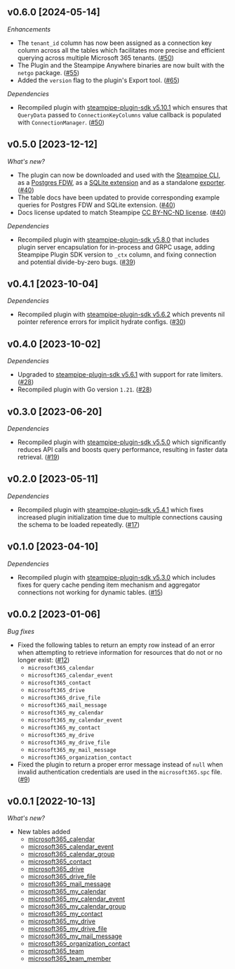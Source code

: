## v0.6.0 [2024-05-14]

_Enhancements_

- The `tenant_id` column has now been assigned as a connection key column across all the tables which facilitates more precise and efficient querying across multiple Microsoft 365 tenants. ([#50](https://github.com/turbot/steampipe-plugin-microsoft365/pull/50))
- The Plugin and the Steampipe Anywhere binaries are now built with the `netgo` package. ([#55](https://github.com/turbot/steampipe-plugin-microsoft365/pull/55))
- Added the `version` flag to the plugin's Export tool. ([#65](https://github.com/turbot/steampipe-export/pull/65))

_Dependencies_

- Recompiled plugin with [steampipe-plugin-sdk v5.10.1](https://github.com/turbot/steampipe-plugin-sdk/blob/main/CHANGELOG.md#v5101-2024-05-09) which ensures that `QueryData` passed to `ConnectionKeyColumns` value callback is populated with `ConnectionManager`. ([#50](https://github.com/turbot/steampipe-plugin-microsoft365/pull/50))

## v0.5.0 [2023-12-12]

_What's new?_

- The plugin can now be downloaded and used with the [Steampipe CLI](https://steampipe.io/docs), as a [Postgres FDW](https://steampipe.io/docs/steampipe_postgres/overview), as a [SQLite extension](https://steampipe.io/docs//steampipe_sqlite/overview) and as a standalone [exporter](https://steampipe.io/docs/steampipe_export/overview). ([#40](https://github.com/turbot/steampipe-plugin-microsoft365/pull/40))
- The table docs have been updated to provide corresponding example queries for Postgres FDW and SQLite extension. ([#40](https://github.com/turbot/steampipe-plugin-microsoft365/pull/40))
- Docs license updated to match Steampipe [CC BY-NC-ND license](https://github.com/turbot/steampipe-plugin-microsoft365/blob/main/docs/LICENSE). ([#40](https://github.com/turbot/steampipe-plugin-microsoft365/pull/40))

_Dependencies_

- Recompiled plugin with [steampipe-plugin-sdk v5.8.0](https://github.com/turbot/steampipe-plugin-sdk/blob/main/CHANGELOG.md#v580-2023-12-11) that includes plugin server encapsulation for in-process and GRPC usage, adding Steampipe Plugin SDK version to `_ctx` column, and fixing connection and potential divide-by-zero bugs. ([#39](https://github.com/turbot/steampipe-plugin-microsoft365/pull/39))

## v0.4.1 [2023-10-04]

_Dependencies_

- Recompiled plugin with [steampipe-plugin-sdk v5.6.2](https://github.com/turbot/steampipe-plugin-sdk/blob/main/CHANGELOG.md#v562-2023-10-03) which prevents nil pointer reference errors for implicit hydrate configs. ([#30](https://github.com/turbot/steampipe-plugin-microsoft365/pull/30))

## v0.4.0 [2023-10-02]

_Dependencies_

- Upgraded to [steampipe-plugin-sdk v5.6.1](https://github.com/turbot/steampipe-plugin-sdk/blob/main/CHANGELOG.md#v561-2023-09-29) with support for rate limiters. ([#28](https://github.com/turbot/steampipe-plugin-microsoft365/pull/28))
- Recompiled plugin with Go version `1.21`. ([#28](https://github.com/turbot/steampipe-plugin-microsoft365/pull/28))

## v0.3.0 [2023-06-20]

_Dependencies_

- Recompiled plugin with [steampipe-plugin-sdk v5.5.0](https://github.com/turbot/steampipe-plugin-sdk/blob/v5.5.0/CHANGELOG.md#v550-2023-06-16) which significantly reduces API calls and boosts query performance, resulting in faster data retrieval. ([#19](https://github.com/turbot/steampipe-plugin-microsoft365/pull/19))

## v0.2.0 [2023-05-11]

_Dependencies_

- Recompiled plugin with [steampipe-plugin-sdk v5.4.1](https://github.com/turbot/steampipe-plugin-sdk/blob/main/CHANGELOG.md#v541-2023-05-05) which fixes increased plugin initialization time due to multiple connections causing the schema to be loaded repeatedly. ([#17](https://github.com/turbot/steampipe-plugin-microsoft/pull/17))

## v0.1.0 [2023-04-10]

_Dependencies_

- Recompiled plugin with [steampipe-plugin-sdk v5.3.0](https://github.com/turbot/steampipe-plugin-sdk/blob/main/CHANGELOG.md#v530-2023-03-16) which includes fixes for query cache pending item mechanism and aggregator connections not working for dynamic tables. ([#15](https://github.com/turbot/steampipe-plugin-microsoft/pull/15))

## v0.0.2 [2023-01-06]

_Bug fixes_

- Fixed the following tables to return an empty row instead of an error when attempting to retrieve information for resources that do not or no longer exist: ([#12](https://github.com/turbot/steampipe-plugin-microsoft365/pull/12))
  - `microsoft365_calendar`
  - `microsoft365_calendar_event`
  - `microsoft365_contact`
  - `microsoft365_drive`
  - `microsoft365_drive_file`
  - `microsoft365_mail_message`
  - `microsoft365_my_calendar`
  - `microsoft365_my_calendar_event`
  - `microsoft365_my_contact`
  - `microsoft365_my_drive`
  - `microsoft365_my_drive_file`
  - `microsoft365_my_mail_message`
  - `microsoft365_organization_contact`
- Fixed the plugin to return a proper error message instead of `null` when invalid authentication credentials are used in the `microsoft365.spc` file. ([#9](https://github.com/turbot/steampipe-plugin-microsoft365/pull/9))

## v0.0.1 [2022-10-13]

_What's new?_

- New tables added
  - [microsoft365_calendar](https://hub.steampipe.io/plugins/turbot/microsoft365/tables/microsoft365_calendar)
  - [microsoft365_calendar_event](https://hub.steampipe.io/plugins/turbot/microsoft365/tables/microsoft365_calendar_event)
  - [microsoft365_calendar_group](https://hub.steampipe.io/plugins/turbot/microsoft365/tables/microsoft365_calendar_group)
  - [microsoft365_contact](https://hub.steampipe.io/plugins/turbot/microsoft365/tables/microsoft365_contact)
  - [microsoft365_drive](https://hub.steampipe.io/plugins/turbot/microsoft365/tables/microsoft365_calendar)
  - [microsoft365_drive_file](https://hub.steampipe.io/plugins/turbot/microsoft365/tables/microsoft365_drive_file)
  - [microsoft365_mail_message](https://hub.steampipe.io/plugins/turbot/microsoft365/tables/microsoft365_mail_message)
  - [microsoft365_my_calendar](https://hub.steampipe.io/plugins/turbot/microsoft365/tables/microsoft365_my_calendar)
  - [microsoft365_my_calendar_event](https://hub.steampipe.io/plugins/turbot/microsoft365/tables/microsoft365_my_calendar_event)
  - [microsoft365_my_calendar_group](https://hub.steampipe.io/plugins/turbot/microsoft365/tables/microsoft365_my_calendar_group)
  - [microsoft365_my_contact](https://hub.steampipe.io/plugins/turbot/microsoft365/tables/microsoft365_my_contact)
  - [microsoft365_my_drive](https://hub.steampipe.io/plugins/turbot/microsoft365/tables/microsoft365_my_drive)
  - [microsoft365_my_drive_file](https://hub.steampipe.io/plugins/turbot/microsoft365/tables/microsoft365_my_drive_file)
  - [microsoft365_my_mail_message](https://hub.steampipe.io/plugins/turbot/microsoft365/tables/microsoft365_my_mail_message)
  - [microsoft365_organization_contact](https://hub.steampipe.io/plugins/turbot/microsoft365/tables/microsoft365_organization_contact)
  - [microsoft365_team](https://hub.steampipe.io/plugins/turbot/microsoft365/tables/microsoft365_team)
  - [microsoft365_team_member](https://hub.steampipe.io/plugins/turbot/microsoft365/tables/microsoft365_team_member)
